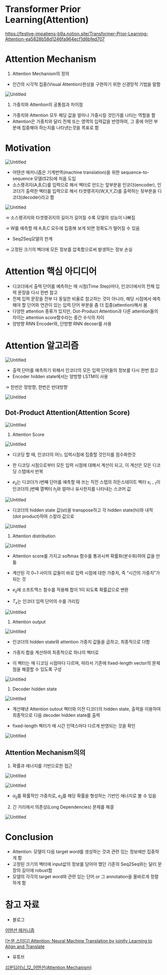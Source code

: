 # Transformer Prior Learning(Attention)

https://festive-impatiens-b9a.notion.site/Transformer-Prior-Learning-Attention-ea5828b58d1246fa964ecf1d6bfed707

# Attention Mechanism

1. Attention Mechanism의 정의
- 인간의 시각적 집중(Visual Attention)현상을 구현하기 위한 신경망적 기법을 말함

![Untitled](Transforme%2067f34/Untitled.png)

1. 가중치와 Attention의 공통점과 차이점
- 가중치와 Attention 모두 해당 값을 얼마나 가중시킬 것인가를 나타는 역할을 함
- Attention은 가중치와 달리 전체 또는 영역의 입력값을 반영하여, 그 중에 어떤 부분에 집중해야 하는지를 나타낸는것을 목표로 함

# Motivation

![Untitled](Transforme%2067f34/Untitled%201.png)

- 어텐션 매커니즘은 기계번역(machine translation)을 위한 sequence-to-sequence 모델(S2S)에 처음 도입
- 소스랭귀지(A,B,C)를 입력으로 해서 벡터로 만드는 앞부분을 인코더(encoder), 인코더가 출력한 벡터를 입력으로 해서 타겟랭귀지(W,X,Y,Z)를 출력하는 뒷부분을 디코더(decoder)라고 함

![Untitled](Transforme%2067f34/Untitled%202.png)

→ 소스랭귀지와 타겟랭귀지의 길이가 길어질 수록 모델의 성능이 나빠짐

→ W를 예측할 때 A,B,C 모두에 집중해 보게 되면 정확도가 떨어질 수 있음

- Seq2Seq모델의 한계

→ 고정된 크기의 벡더에 모든 정보를 압축함으로써 발생하는 정보 손실

# Attention 핵심 아디디어

- 디코더에서 출력 단어를 예측하는 매 시점(Time Step)마다, 인코더에서의 전체 입력 문장을 다시 한번 참고
- 전체 입력 문장을 전부 다 동일한 비율로 참고하는 것이 아니라, 해당 시점에서 예측해야 할 단어와 연관이 있는 입력 단어 부분을 좀 더 집중(attention)해서 봄
- 다양한 attention 종류가 있지만, Dot-Product Attention과 다른 attention들의 차이는 attention score함수라는 중간 수식의 차이
- 양방향 RNN Encoder와, 단방향 RNN decoer를 사용

# Attention 알고리즘

![Untitled](Transforme%2067f34/Untitled%203.png)

- 출력 단어를 예측하기 위해서 인코더의 모든 입력 단어들의 정보를 다시 한번 참고
- Encoder hidden state에서는 양방향 LSTM이 사용

→ 한번은 정방향, 한번은 반대방향

![Untitled](Transforme%2067f34/Untitled%204.png)

## Dot-Product Attention(Attention Score)

![Untitled](Transforme%2067f34/Untitled%205.png)

1. Attention Score

![Untitled](Transforme%2067f34/Untitled%206.png)

- 디코딩 할 때, 인코더의 어느 입력시점에 집중할 것인지를 점수화한것

- 한 디코딩 시점으로부터 모든 입력 시점에 대해서 계산이 되고, 이 계산은 모든 디코딩 스텝에서 반복
- $e_{ij}$는 디코더가 i번째 단어를 예측할 때 쓰는 직전 스텝의 히든스테이트 벡터 $s_{i-1}$이 인코더의 j번째 열벡터 $h_j$와 얼마나 유사한지를 나타내는 스코어 값

![Untitled](Transforme%2067f34/Untitled%207.png)

- 디코더의 hidden state 값(st)을 transpose하고 각 hidden state(hi)와 내적 (dot product)하여 스칼라 값으로

![Untitled](Transforme%2067f34/Untitled%208.png)

1. Attention distribution

![Untitled](Transforme%2067f34/Untitled%209.png)

- Attention score를 가지고 softmax 함수를 통과시켜 확률화(분수화)하여 값을 만듦

- 계산된 각 0~1 사이의 값들이 바로 입력 시점에 대한 가중치, 즉 “시간의 가중치”가 되는 것
- $e_{ij}$에 소프트맥스 함수를 적용해 합이 1이 되도록 확률값으로 변환
- $T_x$는 인코더 입력 단어의 수를 가리킴

![Untitled](Transforme%2067f34/Untitled%2010.png)

1. Attention output

![Untitled](Transforme%2067f34/Untitled%2011.png)

- 인코더의 hidden state와 attention 가중치 값들을 곱하고, 최종적으로 더함

- 가중치 합을 계산하여 최종적으로 하나의 벡터로

- 이 벡터는 매 디코딩 시점마다 다르며, 따라서 기존에 fixed-length vector의 문제점을 해결할 수 있도록 구성

![Untitled](Transforme%2067f34/Untitled%2012.png)

1. Decoder hidden state

![Untitled](Transforme%2067f34/Untitled%2013.png)

- 계산해낸 Attention outout 벡터와 이전 디코더의 hidden state, 출력을 이용하여 최종적으로 다음 decoder hidden state를 출력

- fixed-length 벡터가 매 시간 인덱스마다 다르게 반영되는 것을 확인

![Untitled](Transforme%2067f34/Untitled%2014.png)

## Attention Mechanism의의

1) 확률과 에너지를 기반으로한 접근

![Untitled](Transforme%2067f34/Untitled%2015.png)

![Untitled](Transforme%2067f34/Untitled%2016.png)

- $\alpha_{ij}$를 확률적인 가중치로, $e_{ij}$를 해당 확률을 형성하는 기반인 에너지로 볼 수 있음

2) 긴 거리에서 의존성(Long Dependencies) 문제를 해결

![Untitled](Transforme%2067f34/Untitled%2017.png)

# Conclusion

- Attention: 모델이 다음 target word를 생성하는 것과 관련 있는 정보에만 집중하게 함
- 고정된 크기의 벡터에 input삾의 정보를 담아야 했던 기존의 Seq2Seq와는 달리 문장의 길이에 robust함
- 모델의 각각의 target word와 관련 있는 단어 or 그 annotation을 올바르게 정렬하게 함

# 참고 자료

- 블로그

[어텐션 매커니즘](https://ratsgo.github.io/from%20frequency%20to%20semantics/2017/10/06/attention/)

[[논문 스터디] Attention: Neural Machine Translation by jointly Learning to Align and Translate](https://hong-yp-ml-records.tistory.com/63)

- 유튜브

[십분딥러닝_12_어텐션(Attention Mechanism)](https://www.youtube.com/watch?v=6aouXD8WMVQ)
